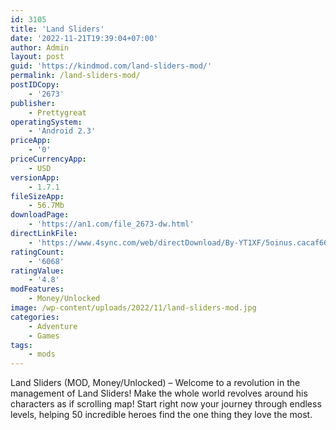 ```yaml
---
id: 3105
title: 'Land Sliders'
date: '2022-11-21T19:39:04+07:00'
author: Admin
layout: post
guid: 'https://kindmod.com/land-sliders-mod/'
permalink: /land-sliders-mod/
postIDCopy:
    - '2673'
publisher:
    - Prettygreat
operatingSystem:
    - 'Android 2.3'
priceApp:
    - '0'
priceCurrencyApp:
    - USD
versionApp:
    - 1.7.1
fileSizeApp:
    - 56.7Mb
downloadPage:
    - 'https://an1.com/file_2673-dw.html'
directLinkFile:
    - 'https://www.4sync.com/web/directDownload/By-YT1XF/5oinus.cacaf66408146aef7f465662540f9b8e'
ratingCount:
    - '6068'
ratingValue:
    - '4.8'
modFeatures:
    - Money/Unlocked
image: /wp-content/uploads/2022/11/land-sliders-mod.jpg
categories:
    - Adventure
    - Games
tags:
    - mods
---
```


Land Sliders (MOD, Money/Unlocked) – Welcome to a revolution in the management of Land Sliders! Make the whole world revolves around his characters as if scrolling map! Start right now your journey through endless levels, helping 50 incredible heroes find the one thing they love the most.